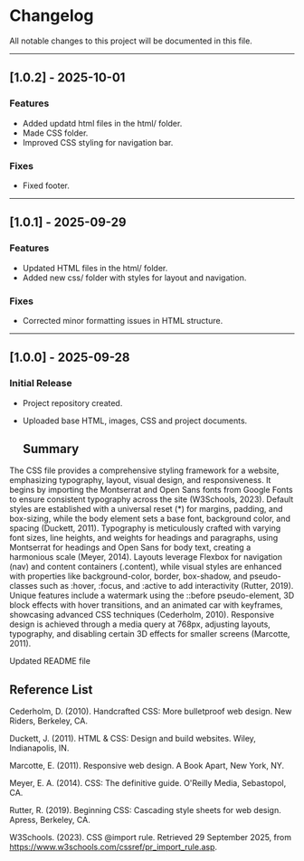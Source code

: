 # Changelog

All notable changes to this project will be documented in this file.  

---

## [1.0.2] - 2025-10-01
###  Features
- Added updatd html files in the html/ folder.
- Made CSS folder.
- Improved CSS styling for navigation bar.

###  Fixes
- Fixed footer.

---

## [1.0.1] - 2025-09-29
###  Features
- Updated HTML files in the html/ folder.
- Added new css/ folder with styles for layout and navigation.

###  Fixes
- Corrected minor formatting issues in HTML structure.

---

## [1.0.0] - 2025-09-28
###  Initial Release
- Project repository created.
- Uploaded base HTML, images, CSS and project documents.

  ## Summary
The CSS file provides a comprehensive styling framework for a website, emphasizing typography, layout, visual design, and responsiveness. It begins by importing the Montserrat and Open Sans fonts from Google Fonts to ensure consistent typography across the site (W3Schools, 2023). Default styles are established with a universal reset (*) for margins, padding, and box-sizing, while the body element sets a base font, background color, and spacing (Duckett, 2011). Typography is meticulously crafted with varying font sizes, line heights, and weights for headings and paragraphs, using Montserrat for headings and Open Sans for body text, creating a harmonious scale (Meyer, 2014). Layouts leverage Flexbox for navigation (nav) and content containers (.content), while visual styles are enhanced with properties like background-color, border, box-shadow, and pseudo-classes such as :hover, :focus, and :active to add interactivity (Rutter, 2019). Unique features include a watermark using the ::before pseudo-element, 3D block effects with hover transitions, and an animated car with keyframes, showcasing advanced CSS techniques (Cederholm, 2010). Responsive design is achieved through a media query at 768px, adjusting layouts, typography, and disabling certain 3D effects for smaller screens (Marcotte, 2011). 

Updated README file

## Reference List
Cederholm, D. (2010). Handcrafted CSS: More bulletproof web design. New Riders, Berkeley, CA.

Duckett, J. (2011). HTML & CSS: Design and build websites. Wiley, Indianapolis, IN.

Marcotte, E. (2011). Responsive web design. A Book Apart, New York, NY.

Meyer, E. A. (2014). CSS: The definitive guide. O'Reilly Media, Sebastopol, CA.

Rutter, R. (2019). Beginning CSS: Cascading style sheets for web design. Apress, Berkeley, CA.

W3Schools. (2023). CSS @import rule. Retrieved 29 September 2025, from https://www.w3schools.com/cssref/pr_import_rule.asp.
